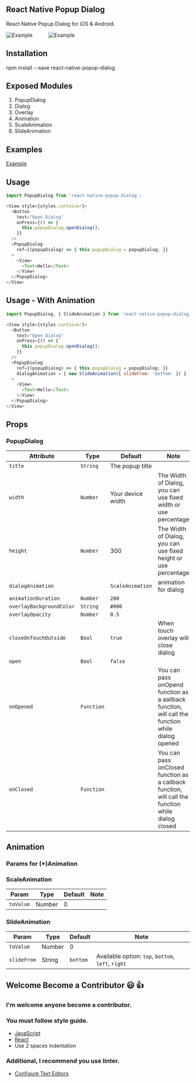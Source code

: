 ## React Native Popup Dialog
React Native Popup Dialog for iOS & Android.

<!-- ![Example](https://jacklam718.github.io/react-native-popup-dialog/resources/react-native-popup-dialog.gif) -->
![Example](https://jacklam718.github.io/react-native-popup-dialog/resources/popup-dialog-scale-animation.gif)&nbsp;&nbsp;&nbsp;&nbsp;&nbsp;&nbsp;&nbsp;&nbsp;&nbsp;&nbsp;&nbsp;![Example](https://jacklam718.github.io/react-native-popup-dialog/resources/popup-dialog-slide-animation.gif)

## Installation
npm install --save react-native-popup-dialog

## Exposed Modules

1. PopupDialog
2. Dialog
3. Overlay
4. Animation
5. ScaleAnimation
6. SlideAnimation

## Examples
[Example](https://github.com/jacklam718/react-native-popup-dialog/blob/master/popupDialogExample/PopupDialogExample.js)


## Usage
```javascript
import PopupDialog from 'react-native-popup-dialog';

<View style={styles.container}>
  <Button
    text="Open Dialog"
    onPress={() => {
      this.popupDialog.openDialog();
    }}
  />
  <PopupDialog
    ref={(popupDialog) => { this.popupDialog = popupDialog; }}
  >
    <View>
      <Text>Hello</Text>
    </View>
  </PopupDialog>
</View>
```

## Usage - With Animation
```javascript
import PopupDialog, { SlideAnimation } from 'react-native-popup-dialog';

<View style={styles.container}>
  <Button
    text="Open Dialog"
    onPress={() => {
      this.popupDialog.openDialog();
    }}
  />
  <PopupDialog
    ref={(popupDialog) => { this.popupDialog = popupDialog; }}
    dialogAnimation = { new SlideAnimation({ slideFrom: 'bottom' }) }
  >
    <View>
      <Text>Hello</Text>
    </View>
  </PopupDialog>
</View>
```

## Props

### PopupDialog
| Attribute | Type | Default | Note |
|---|---|---|---|
| `title` | `String` | The popup title
| `width` | `Number` | Your device width | The Width of Dialog, you can use fixed width or use percentage
| `height` | `Number` | 300 | The Width of Dialog, you can use fixed height or use percentage
| `dialogAnimation` |  | `ScaleAnimation` | animation for dialog | |
| `animationDuration` | `Number` | `200` | | |
| `overlayBackgroundColor` | `String` | `#000` |
| `overlayOpacity` | `Number` | `0.5` |
| `closeOnTouchOutside` | `Bool` | `true` | When touch overlay will close dialog | |
| `open` | `Bool` | `false` |  | |
| `onOpened` | `Function` | | You can pass onOpend function as a aallback function, will call the function while dialog opened | |
| `onClosed` | `Function` | | You can pass onClosed function as a callback function, will call the function while dialog closed | |


## Animation
### Params for (*)Animation

### ScaleAnimation
| Param | Type | Default | Note |
|---|---|---|---|
| `toValue` | Number | 0 | |

### SlideAnimation
| Param | Type | Default | Note |
|---|---|---|---|
| `toValue` | Number | 0 | |
| `slideFrom` | String | `bottom` | Available option: `top`, `bottom`, `left`, `right` |


## Welcome Become a Contributor 😃 👍
### I'm welcome anyone become a contributor.

### You must follow style guide.
  * [JavaScript](https://github.com/airbnb/javascript)
  * [React](https://github.com/airbnb/javascript/tree/master/react)
  * Use 2 spaces indentation

### Additional, I recommend you use linter.
  * [Configure Text Editors](https://github.com/kriasoft/react-starter-kit/blob/master/docs/how-to-configure-text-editors.md)
